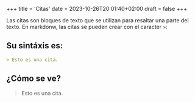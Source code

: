 +++
title = 'Citas'
date = 2023-10-26T20:01:40+02:00
draft = false
+++

Las citas son bloques de texto que se utilizan para resaltar una parte del texto.
En markdonw, las citas se pueden crear con el caracter `>`:

## Su sintáxis es:

```markdown
> Esto es una cita.
```

## ¿Cómo se ve?

> Esto es una cita.